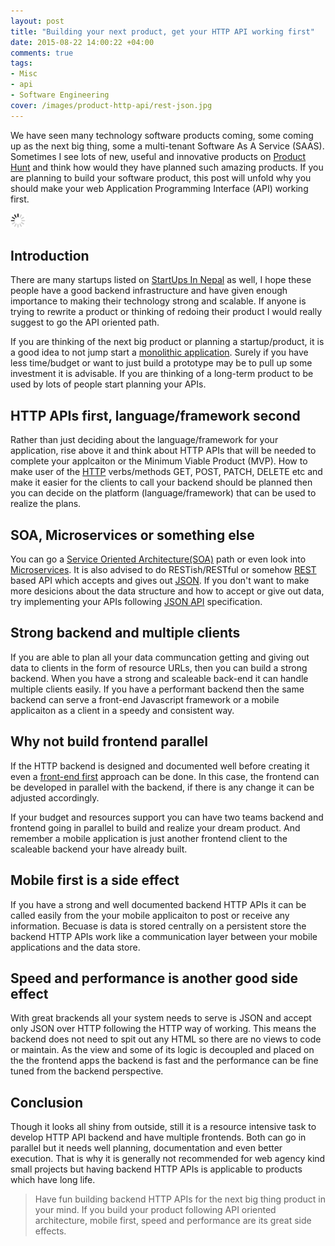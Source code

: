 ```yaml
---
layout: post
title: "Building your next product, get your HTTP API working first"
date: 2015-08-22 14:00:22 +04:00
comments: true
tags:
- Misc
- api
- Software Engineering
cover: /images/product-http-api/rest-json.jpg
---
```


We have seen many technology software products coming, some coming up as the next big thing, some
a multi-tenant Software As A Service (SAAS). Sometimes I see lots of new, useful and innovative
products on [Product Hunt](http://www.producthunt.com/) and think how would they have planned such
amazing products. If you are planning to build your software product, this post will unfold why
you should make your web Application Programming Interface (API) working first.

<img class="center" src="/images/generic/loading.gif" data-echo="/images/product-http-api/rest-json.jpg" title="JSON APIs" alt="JSON APIs">
<!-- more -->

## Introduction

There are many startups listed on [StartUps In Nepal](http://startupsinnepal.com/) as well, I hope
these people have a good backend infrastructure and have given enough importance to making their technology
strong and scalable. If anyone is trying to rewrite a product or thinking of redoing their product I would
really suggest to go the API oriented path.

If you are thinking of the next big product or planning a startup/product, it is a good idea to not jump start
a [monolithic application](https://en.wikipedia.org/wiki/Monolithic_application). Surely if you have less time/budget
or want to just build a prototype may be to pull up some investment it is advisable. If you are thinking of a long-term
product to be used by lots of people start planning your APIs.

## HTTP APIs first, language/framework second

Rather than just deciding about the language/framework for your application, rise above it and think about HTTP APIs
that will be needed to complete your applcaiton or the Minimum Viable Product (MVP). How to make user of the [HTTP](https://en.wikipedia.org/wiki/Hypertext_Transfer_Protocol) verbs/methods
GET, POST, PATCH, DELETE etc and make it easier for the clients to call your backend should be planned then you can
decide on the platform (language/framework) that can be used to realize the plans.

## SOA, Microservices or something else

You can go a [Service Oriented Architecture(SOA)](https://en.wikipedia.org/wiki/Service-oriented_architecture) path
or even look into [Microservices](https://en.wikipedia.org/wiki/Microservices). It is also advised to do
RESTish/RESTful or somehow [REST](https://en.wikipedia.org/wiki/Representational_state_transfer) based API which
accepts and gives out [JSON](https://en.wikipedia.org/wiki/JSON). If you don't want to make more desicions about
the data structure and how to accept or give out data, try implementing your APIs following [JSON API](http://jsonapi.org/) specification.

## Strong backend and multiple clients

If you are able to plan all your data communcation getting and giving out data to clients in the form of resource URLs,
then you can build a strong backend. When you have a strong and scaleable back-end it can handle multiple clients easily. If you have a performant backend then the same backend can serve a front-end Javascript framework or a mobile applicaiton as a client in a speedy and consistent way.

## Why not build frontend parallel

If the HTTP backend is designed and documented well before creating it even a [front-end first](http://nobackend.org/) approach can be done. In this case, the frontend can be developed in parallel with the backend, if there is any change it can be adjusted accordingly.

If your budget and resources support you can have two teams backend and frontend going in parallel to build and realize your dream product. And remember a mobile application is just another frontend client to the scaleable backend your have already built.

## Mobile first is a side effect

If you have a strong and well documented backend HTTP APIs it can be called easily from the your mobile applicaiton to post or receive any information. Becuase is data is stored centrally on a persistent store the backend HTTP APIs work like a communication layer between your mobile applications and the data store.

## Speed and performance is another good side effect

With great brackends all your system needs to serve is JSON and accept only JSON over HTTP following the HTTP way of working. This means the backend does not need to spit out any HTML so there are no views to code or maintain. As the view and some of its logic is decoupled and placed on the the frontend apps the backend is fast and the performance can be fine tuned from the backend perspective.

## Conclusion

Though it looks all shiny from outside, still it is a resource intensive task to develop HTTP API backend and have multiple frontends. Both can go in parallel but it needs well planning, documentation and even better execution. That is why it is generally not recommended for web agency kind small projects but having backend HTTP APIs is applicable to products which have long life.

> Have fun building backend HTTP APIs for the next big thing product in your mind.
> If you build your product following API oriented architecture, mobile first, speed and performance are its great side effects.
